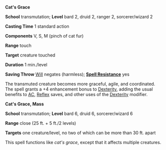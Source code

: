  **Cat's Grace**

**School** transmutation; **Level** bard 2, druid 2, ranger 2, sorcerer/wizard 2

**Casting Time** 1 standard action

**Components** V, S, M (pinch of cat fur)

**Range** touch

**Target** creature touched

**Duration** 1 min./level

**Saving Throw** [Will](../combat.html#_will) negates (harmless); **[Spell Resistance](../glossary.html#_spell-resistance)** yes

The transmuted creature becomes more graceful, agile, and coordinated. The spell grants a +4 enhancement bonus to [Dexterity](../gettingStarted.html#_dexterity), adding the usual benefits to [AC](../combat.html#_armor-class), [Reflex](../combat.html#_reflex) saves, and other uses of the [Dexterity](../gettingStarted.html#_dexterity) modifier.

**Cat's Grace, Mass**

**School** transmutation; **Level** bard 6, druid 6, sorcerer/wizard 6

**Range** close (25 ft. + 5 ft./2 levels)

**Targets** one creature/level, no two of which can be more than 30 ft. apart

This spell functions like _cat's grace_, except that it affects multiple creatures.

